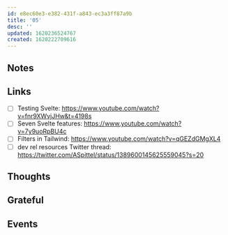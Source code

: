 ```yaml
---
id: e8ec60e3-e382-431f-a843-ec3a3ff87a9b
title: '05'
desc: ''
updated: 1620236524767
created: 1620222709616
---
```


## Notes

## Links

- [ ] Testing Svelte:
      https://www.youtube.com/watch?v=fnr9XWvjJHw&t=4198s
- [ ] Seven Svelte features:
      https://www.youtube.com/watch?v=7y9uoRpBU4c
- [ ] Filters in Tailwind: https://www.youtube.com/watch?v=qGEZdGMgXL4
- [ ] dev rel resources Twitter thread:
      https://twitter.com/ASpittel/status/1389600145625559045?s=20

## Thoughts

## Grateful

## Events
